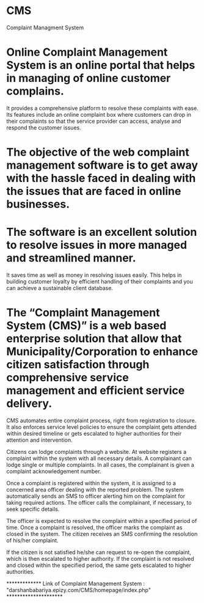 # CMS
Complaint Managment System

# Online Complaint Management System is an online portal that helps in managing of online customer complains. 
It provides a comprehensive platform to resolve these complaints with ease. 
Its features include an online complaint box where customers can drop in their complaints so that the service provider can access, analyse and respond the customer issues.

# The objective of the web complaint management software is to get away with the hassle faced in dealing with the issues that are faced in online businesses.

# The software is an excellent solution to resolve issues in more managed and streamlined manner. 
It saves time as well as money in resolving issues easily. 
This helps in building customer loyalty by efficient handling of their complaints and you can achieve a sustainable client database.

# The “Complaint Management System (CMS)” is a web based enterprise solution that allow that Municipality/Corporation to enhance citizen satisfaction through comprehensive service management and efficient service delivery.

CMS automates entire complaint process, right from registration to closure. It also enforces service level policies to ensure the complaint gets attended within desired timeline or gets escalated to higher authorities for their attention and intervention.

Citizens can lodge complaints through a website. At website registers a complaint within the system with all necessary details. A complainant can lodge single or multiple complaints. In all cases, the complainant is given a complaint acknowledgement number.

Once a complaint is registered within the system, it is assigned to a concerned area officer dealing with the reported problem. The system automatically sends an SMS to officer alerting him on the complaint for taking required actions. The officer calls the complainant, if necessary, to seek specific details.

The officer is expected to resolve the complaint within a specified period of time. Once a complaint is resolved, the officer marks the complaint as closed in the system. The citizen receives an SMS confirming the resolution of his/her complaint. 

If the citizen is not satisfied he/she can request to re-open the complaint, which is then escalated to higher authority. If the complaint is not resolved and closed within the specified period, the same gets escalated to higher authorities. 






************* Link of Complaint Management System : "darshanbabariya.epizy.com/CMS/homepage/index.php" *********************


